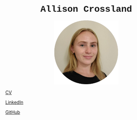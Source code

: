 <h1 style="font-family:courier;"><center>Allison Crossland</center></h1>

<p align="center">
  <img src="circular_portrait.png" width="200" height="200"/>
</p>

<a href="Crossland_Allison_CV.pdf">CV</a>

<a href="https://www.linkedin.com/in/allison-crossland-197a8820b/">LinkedIn</a>

<a href="https://github.com/AllisonCrossland">GitHub</a>
